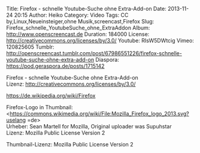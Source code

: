 Title: Firefox - schnelle Youtube-Suche ohne Extra-Add-on
Date: 2013-11-24 20:15
Author: Heiko
Category: Video
Tags: CC by,Linux,Neueinsteiger,ohne Musik,screencast,Firefox
Slug: Firefox_schnelle_YoutubeSuche_ohne_ExtraAddon
Album: http://www.openscreencast.de
Duration: 184000
License: http://creativecommons.org/licenses/by/3.0/
Youtube: RIsW5DWtcig
Vimeo: 120825605
Tumblr: http://openscreencast.tumblr.com/post/67986551226/firefox-schnelle-youtube-suche-ohne-extra-add-on
Diaspora: https://pod.geraspora.de/posts/1715142

Firefox - schnelle Youtube-Suche ohne Extra-Add-on  
Lizenz: <http://creativecommons.org/licenses/by/3.0/>  
  
<https://de.wikipedia.org/wiki/Firefox>  
  
Firefox-Logo in Thumbnail:  
<https://commons.wikimedia.org/wiki/File:Mozilla_Firefox_logo_2013.svg?uselang
=de>  
Urheber: Sean Martell for Mozilla, Original uploader was Supuhstar  
Lizenz: Mozilla Public License Version 2  
  
Thumbnail-Lizenz: Mozilla Public License Version 2

